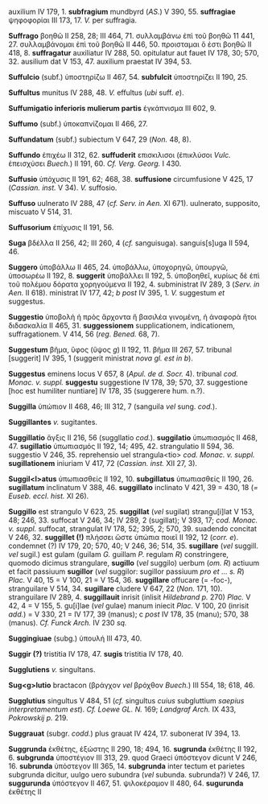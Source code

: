 auxilium IV 179, 1. **subfragium** mundbyrd (*AS.*) V 390, 55.
**suffragiae** ψηφοφορίαι III 173, 17. *V.* per suffragia.

**Suffrago** βοηθῶ II 258, 28; III 464, 71. συλλαμβάνω ἐπὶ τοῦ βοηθῶ 11
441, 27. συλλαμβάνομαι ἐπὶ τοῦ βοηθῶ II 446, 50. προισταμαι ὅ ἐστι βοηθῶ
II 418, 8. **suffragatur** auxiliatur IV 288, 50. opitulatur aut fauet
IV 178, 30; 570, 32. ausilium dat V 153, 47. auxilium praestat IV 394,
53.

**Suffulcio** (subf.) ὑποστηρίζω II 467, 54. **subfulcit** ὑποστηρίζει
II 190, 25.

**Suffultus** munitus IV 288, 48. *V.* effultus (*ubi* suff. *e*).

**Suffumigatio inferioris mulierum partis** ἐγκάπνισμα III 602, 9.

**Suffumo** (subf.) ὑποκαπνίζομαι II 466, 27.

**Suffundatum** (subf.) subiectum V 647, 29 (*Non.* 48, 8).

**Suffundo** ἐπιχέω II 312, 62. **suffu­derit** επισκιλισοι (ἐπικλύσοι
*Vulc.* ἐπεισχύσει *Buech.*) II 191, 60. *Cf. Verg. Georg.* I 430.

**Suffusio** ὑπόχυσις II 191, 62; 468, 38. **suffusione** circumfusione
V 425, 17 (*Cassian. inst.* V 34). *V.* suffosio.

**Suffuso** uulnerato IV 288, 47 (*cf. Serv. in Aen.* XI 671).
uulnerato, supposito, miscuato V 514, 31.

**Suffusorium** ἐπίχυσις II 191, 56.

**Suga** βδέλλα II 256, 42; III 260, 4 (*cf.* sanguisuga).
sanguis[s]uga II 594, 46.

**Suggero** ὑποβάλλω II 465, 24. ὑποβάλλω, ὑποχορηγῶ, ὑπουργῶ, ὑποσωρέω
II 192, 8. **suggerit** ὑποβάλλει II 192, 5. ὑποβοηθεῖ, κυρίως δὲ ἐπὶ
τοῦ πολέμου δόρατα χορηγούμενα II 192, 4. subministrat IV 289, 3
(*Serv. in Aen.* II 618). ministrat IV 177, 42; *b post* IV 395, 1.
*V.* suggestum *et* suggestus.

**Suggestio** ὑποβολὴ ἡ πρὸς ἄρχοντα ἤ βασιλέα γινομένη, ἡ ἀναφορὰ ἤτοι
διδασκαλία II 465, 31. **suggessionem** supplicationem, indicationem,
suffragationem. V 414, 56 (*reg. Bened.* 68, 7).

**Suggestum** βῆμα, ὕφος (ὕψος *g*) II 192, 11. βῆμα III 267, 57.
tribunal [suggerit] IV 395, 1 (suggerit ministrat *nova gl. est in
b*).

**Suggestus** eminens locus V 657, 8 (*Apul. de d. Socr.* 4). tribunal
*cod. Monac. v. suppl.* **suggestu** suggestione IV 178, 39; 570, 37.
suggestione [hoc est humiliter nuntiare] IV 178, 35 (suggerere hum.
n.?).

**Suggilla** ὑπώπιον II 468, 46; III 312, 7 (sanguila *vel* sung.
*cod.*).

**Suggillantes** *v.* sugitantes.

**Suggillatio** ἄγξις II 216, 56 (suggllatio *cod.*). **suggilatio**
ὑπωπιασμός II 468, 47. **sugillatio** ὑπωπιασμός II 192, 14; 495, 42.
strangulatio II 594, 36. suggestio V 246, 35. reprehensio uel
strangula\<tio\> *cod. Monac. v. suppl.* **sugillationem** iniuriam V
417, 72 (*Cassian. inst.* XII 27, 3).

**Suggil\<l\>atus** ὑπωπιασθείς II 192, 10. **subgillatus** ὑπωπιασθείς
II 190, 26. **sugillatum** inclinatum V 388, 46. **suggillato**
inclinato V 421, 39 = 430, 18 (*= Euseb. eccl. hist.* XI 26).

**Suggillo** est strangulo V 623, 25. **suggillat** (*vel* sugilat)
strangu[i]lat V 153, 48; 246, 33. suffocat V 246, 34; IV 289, 2
(sugillat); V 393, 17; *cod. Monac. v. suppl.* suffocat, strangulat IV
178, 52; 395, 2; 570, 39. suadendo concitat V 246, 32. **suggillet (!)**
πλήσσει ὥστε ὑπώπια ποιεῖ II 192, 12 (*corr. e*). condemnet (?) IV 179,
20; 570, 40; V 246, 36; 514, 35. **sugillare** (*vel* suggill. *vel*
sugil.) est gulam (guilam *G.* guillam *P.* regulam *R*) constringere,
quomodo dicimus strangulare, **sugillo** (*vel* suggilo) uerbum (*om.*
*R*) actiuum et facit passiuum **sugillor** (*vel* suggilor: sugillor
passiuum *pro et ... s. R*) *Plac.* V 40, 15 = V 100, 21 = V 154, 36.
**suggillare** offucare (= -foc-), stranguilare V 514, 34. **sugillare**
cludere V 647, 22 (*Non.* 171, 10). stranguilare IV 289, 4.
**suggillauit** inrisit (inlisit *Hildebrand p.* 270) *Plac.* V 42, 4 =
V 155, 5. gu[i]lae (*vel* gulae) manum iniecit *Plac.* V 100, 20
(inrisit *add.*) = V 330, 21 = IV 177, 39 (manus); c *post* IV 178, 35
(manu); 570, 38 (manus). *Cf. Funck Arch.* IV 230 *sq.*

**Suggingiuae** (subg.) ὑπουλή III 473, 40.

**Suggir (?)** tristitia IV 178, 47. **sugis** tristitia IV 178, 40.

**Sugglutiens** *v.* singultans.

**Sug\<g\>lutio** bractacon (βράγχον *vel* βρόχθον *Buech.*) III 554,
18; 618, 46.

**Sugglutius** singultus V 484, 51 (*cf.* singultus *cuius* subgluttium
*saepius interpretamentum est*). *Cf. Loewe GL. N.* 169; *Landgraf
Arch.* IX 433, *Pokrowskij p.* 219.

**Suggrauat** (subgr. *codd.*) plus grauat IV 424, 17. subonerat IV 394,
13.

**Suggrunda** ἐκθέτης, ἐξώστης II 290, 18; 494, 16. **sugrunda** ἐκθέτης
II 192, 6. **subgrunda** ὑποστέγιον III 313, 29. quod Graeci ὑπόστεγον
dicunt V 246, 16. **subrunda** ὑπόστεγον III 365, 14. **subgrunda**
inter tectum et parietes subgrunda dicitur, uulgo uero subundra (*vel*
subunda. subrunda?) V 246, 17. **suggurunda** ὑπόστεγον II 467, 51.
ψιλοκέραμον II 480, 64. **sugurunda** ἐκθέτης II
